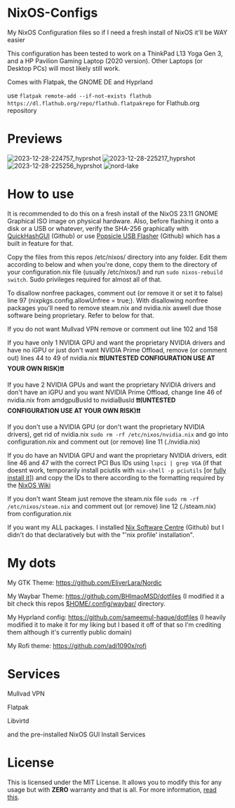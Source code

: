 # NixOS-Configs

My NixOS Configuration files so if I need a fresh install of NixOS it'll be WAY easier

This configuration has been tested to work on a ThinkPad L13 Yoga Gen 3, and a HP Pavilion Gaming Laptop (2020 version). Other Laptops (or Desktop PCs) will most likely still work.

Comes with Flatpak, the GNOME DE and Hyprland

use `flatpak remote-add --if-not-exists flathub https://dl.flathub.org/repo/flathub.flatpakrepo` for Flathub.org repository

# Previews
![2023-12-28-224757_hyprshot](https://github.com/fortunef/NixOS-Configs/assets/141419112/0908c90e-230a-477e-a114-60b2bdc7e3b3)
![2023-12-28-225217_hyprshot](https://github.com/fortunef/NixOS-Configs/assets/141419112/a1c0ef50-411b-43f4-98e9-7cb657b28bc9)
![2023-12-28-225256_hyprshot](https://github.com/fortunef/NixOS-Configs/assets/141419112/50e2bca0-c222-4b33-92b0-226830393926)
![nord-lake](https://github.com/fortunef/NixOS-Configs/assets/141419112/74aac9ea-3132-43c3-bc4c-10adb569c2dc)




# How to use
It is recommended to do this on a fresh install of the NixOS 23.11 GNOME Graphical ISO image on physical hardware. Also, before flashing it onto a disk or a USB or whatever, verify the SHA-256 graphically with [QuickHashGUI](https://github.com/tedsmith/quickhash) (Github) or use [Popsicle USB Flasher](https://github.com/pop-os/popsicle) (Github) which has a built in feature for that.

Copy the files from this repos /etc/nixos/ directory into any folder. Edit them according to below and when you're done, copy them to the directory of your configuration.nix file (usually /etc/nixos/) and run `sudo nixos-rebuild switch`. Sudo privileges required for almost all of that.

To disallow nonfree packages, comment out (or remove it or set it to false) line 97 (nixpkgs.config.allowUnfree = true;). With disallowing nonfree packages you'll need to remove steam.nix and nvidia.nix aswell due those software being proprietary. Refer to below for that.

If you do not want Mullvad VPN remove or comment out line 102 and 158

If you have only 1 NVIDIA GPU and want the proprietary NVIDIA drivers and have no iGPU or just don't want NVIDIA Prime Offload, remove (or comment out) lines 44 to 49 of nvidia.nix **❗❗(UNTESTED CONFIGURATION USE AT YOUR OWN RISK)❗❗**

If you have 2 NVIDIA GPUs and want the proprietary NVIDIA drivers and don't have an iGPU and you want NVIDIA Prime Offload, change line 46 of nvidia.nix from amdgpuBusId to nvidiaBusId **❗❗(UNTESTED CONFIGURATION USE AT YOUR OWN RISK)❗❗**

If you don't use a NVIDIA GPU (or don't want the proprietary NVIDIA drivers), get rid of nvidia.nix `sudo rm -rf /etc/nixos/nvidia.nix` and go into configuration.nix and comment out (or remove) line 11 (./nvidia.nix) 

If you do have an NVIDIA GPU and want the proprietary NVIDIA drivers, edit line 46 and 47 with the correct PCI Bus IDs using `lspci | grep VGA` (if that doesnt work, temporarily install pciutils with `nix-shell -p pciutils` [or [fully install it](https://search.nixos.org/packages?channel=23.11&show=pciutils&from=0&size=50&sort=relevance&type=packages&query=pciutils)]) and copy the IDs to there according to the formatting required by the [NixOS Wiki](https://nixos.wiki/wiki/Nvidia)

If you don't want Steam just remove the steam.nix file `sudo rm -rf /etc/nixos/steam.nix` and comment out (or remove) line 12 (./steam.nix) from configuration.nix

If you want my ALL packages. I installed [Nix Software Centre](https://github.com/snowfallorg/nix-software-center) (Github) but I didn't do that declaratively but with the "'nix profile' installation".

# My dots
My GTK Theme:
https://github.com/EliverLara/Nordic

My Waybar Theme:
https://github.com/BHlmaoMSD/dotfiles (I modified it a bit check this repos [$HOME/.config/waybar/](https://github.com/fortunef/NixOS-Configs/tree/main/home/quinn/.config/waybar) directory.

My Hyprland config:
https://github.com/sameemul-haque/dotfiles (I heavily modified it to make it for my liking but I based it off of that so I'm crediting them although it's currently public domain)

My Rofi theme:
https://github.com/adi1090x/rofi 



# Services
Mullvad VPN

Flatpak

Libvirtd

and the pre-installed NixOS GUI Install Services

# License
This is licensed under the MIT License. It allows you to modify this for any usage but with **ZERO** warranty and that is all. For more information, [read this](https://github.com/fortunef/NixOS-Configs/blob/main/LICENSE).
